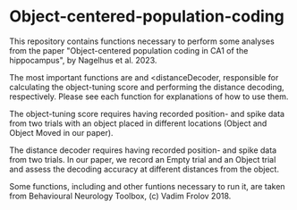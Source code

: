# Object-centered-population-coding

This repository contains functions necessary to perform some analyses from the paper "Object-centered population coding
in CA1 of the hippocampus", by Nagelhus et al. 2023. 

The most important functions are <objectTuningScore> and <distanceDecoder, responsible for calculating
the object-tuning score and performing the distance decoding, respectively. Please see each function for explanations
of how to use them. 

The object-tuning score requires having recorded position- and spike data from two trials 
with an object placed in different locations (Object and Object Moved in our paper).

The distance decoder requires having recorded position- and spike data from two trials. In our paper, we record
an Empty trial and an Object trial and assess the decoding accuracy at different distances from the object. 

Some functions, including <calculateRateMap> and other funtions necessary to run it, are taken from 
Behavioural Neurology Toolbox, (c) Vadim Frolov 2018. 

